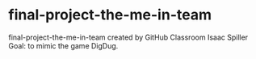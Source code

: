 # final-project-the-me-in-team
final-project-the-me-in-team created by GitHub Classroom
Isaac Spiller
Goal: to mimic the game DigDug.
